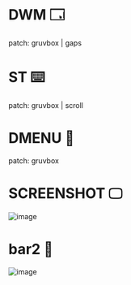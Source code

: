 # DWM 🗔
patch: gruvbox | gaps
# ST ⌨️
patch: gruvbox | scroll
# DMENU 🧸
patch: gruvbox
# SCREENSHOT 🖵
![image](https://github.com/aquaverso2077/dots/assets/149948716/5d5d38c8-5b02-4e7d-a3b2-252162e25e7d)

# bar2 🚂
![image](https://github.com/aquaverso2077/dots/assets/149948716/d9828ac2-e3eb-4ff5-a744-36b1895309e7)



